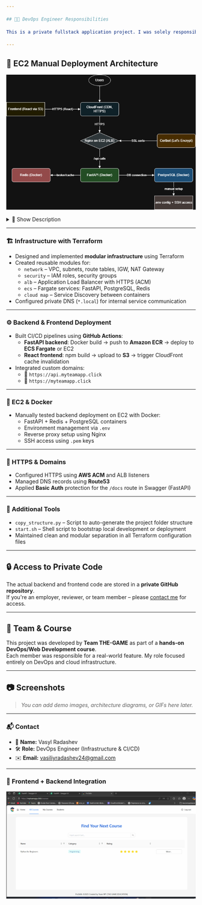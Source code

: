 ```yaml
---

## 👨‍💻 DevOps Engineer Responsibilities

This is a private fullstack application project. I was solely responsible for building and managing the **DevOps infrastructure** and **CI/CD automation**. My key responsibilities included:

---
```


## 🧠 EC2 Manual Deployment Architecture

![EC2 Diagram](https://raw.githubusercontent.com/Radashev/proskills-showcase/main/docs/architecture-ec2.drawio.png)







<details>
<summary>📘 Show Description</summary>

This diagram illustrates the **manual deployment** of the `proskills` backend project using **EC2** and **MobaXterm**.

- **Users** access the frontend via **CloudFront + S3**
- **ALB (Nginx)** is manually configured on an EC2 instance with **Certbot SSL**
- `/api` requests are proxied to **FastAPI** running inside a **Docker container**
- **Redis** and **PostgreSQL** also run as Docker containers on the same EC2
- Configuration and deployment are handled manually using `.env` files and SSH

</details>

---

### 🏗️ Infrastructure with Terraform

- Designed and implemented **modular infrastructure** using Terraform
- Created reusable modules for:
  - `network` – VPC, subnets, route tables, IGW, NAT Gateway
  - `security` – IAM roles, security groups
  - `alb` – Application Load Balancer with HTTPS (ACM)
  - `ecs` – Fargate services: FastAPI, PostgreSQL, Redis
  - `cloud map` – Service Discovery between containers
- Configured private DNS (`*.local`) for internal service communication

---

### ⚙️ Backend & Frontend Deployment

- Built CI/CD pipelines using **GitHub Actions**:
  - **FastAPI backend**: Docker build → push to **Amazon ECR** → deploy to **ECS Fargate** or EC2
  - **React frontend**: npm build → upload to **S3** → trigger CloudFront cache invalidation
- Integrated custom domains:
  - 🔗 `https://api.myteamapp.click`
  - 🔗 `https://myteamapp.click`

---

### 🐳 EC2 & Docker

- Manually tested backend deployment on EC2 with Docker:
  - FastAPI + Redis + PostgreSQL containers
  - Environment management via `.env`
  - Reverse proxy setup using Nginx
  - SSH access using `.pem` keys

---

### 🔐 HTTPS & Domains

- Configured HTTPS using **AWS ACM** and ALB listeners
- Managed DNS records using **Route53**
- Applied **Basic Auth** protection for the `/docs` route in Swagger (FastAPI)

---

### 🧪 Additional Tools

- `copy_structure.py` – Script to auto-generate the project folder structure
- `start.sh` – Shell script to bootstrap local development or deployment
- Maintained clean and modular separation in all Terraform configuration files

---

## 🔒 Access to Private Code

The actual backend and frontend code are stored in a **private GitHub repository**.  
If you're an employer, reviewer, or team member – please [contact me](mailto:vasiliyradashev24@gmail.com) for access.

---

## 🧠 Team & Course

This project was developed by **Team THE-GAME** as part of a **hands-on DevOps/Web Development course**.  
Each member was responsible for a real-world feature. My role focused entirely on DevOps and cloud infrastructure.

---

## 📷 Screenshots

> _You can add demo images, architecture diagrams, or GIFs here later._

---

### 📬 Contact

- 👤 **Name:** Vasyl Radashev  
- 🛠️ **Role:** DevOps Engineer (Infrastructure & CI/CD)  
- ✉️ **Email:** [vasiliyradashev24@gmail.com](mailto:vasiliyradashev24@gmail.com)

---

### 🧪 Frontend + Backend Integration

![Demo](./assets/frontend-backend-demo.gif)
